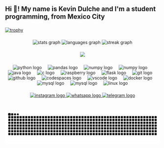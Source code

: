 <h2 align="left">Hi 👋! My name is Kevin Dulche and I'm a student programming, from Mexico City</h2>

###

[![trophy](https://github-profile-trophy.vercel.app/?username=kevin-dulche&margin-w=15)](https://github.com/ryo-ma/github-profile-trophy)

###

<div align="center">
  <img src="https://github-readme-stats.vercel.app/api?username=kevin-dulche&hide_title=false&hide_rank=false&show_icons=true&include_all_commits=true&count_private=true&disable_animations=false&theme=light&locale=en&hide_border=false" height="150" alt="stats graph"  />
  <img src="https://github-readme-stats.vercel.app/api/top-langs?username=kevin-dulche&locale=en&hide_title=false&layout=compact&card_width=320&langs_count=5&theme=light&hide_border=false" height="150" alt="languages graph"  />
  <img src="https://streak-stats.demolab.com?user=kevin-dulche&locale=en&mode=daily&theme=light&hide_border=false&border_radius=5" height="150" alt="streak graph"  />
</div>

###

<div align="center">
  <img src="https://profile-counter.glitch.me/kevin-dulche/count.svg?"  />
</div>

###

<div align="center">
  <img src="https://cdn.jsdelivr.net/gh/devicons/devicon/icons/python/python-original.svg" height="30" alt="python logo"/>
  <img width="12"/>
  <img src="https://cdn.jsdelivr.net/gh/devicons/devicon@latest/icons/pandas/pandas-original.svg" height="30" alt="pandas logo"/>
  <img width="12"/>
  <img src="https://cdn.jsdelivr.net/gh/devicons/devicon@latest/icons/numpy/numpy-original.svg" height="30" alt="numpy logo"/>
  <img width="12"/>
  <img src="https://cdn.jsdelivr.net/gh/devicons/devicon@latest/icons/matplotlib/matplotlib-original.svg" height="30" alt="numpy logo"/>
  <img width="12"/>
  <img src="https://cdn.jsdelivr.net/gh/devicons/devicon/icons/java/java-original.svg" height="30" alt="java logo"/>
  <img width="12"/>
  <img src="https://cdn.jsdelivr.net/gh/devicons/devicon/icons/c/c-original.svg" height="30" alt="c logo"  />
  <img width="12"/>
  <img src="https://cdn.jsdelivr.net/gh/devicons/devicon@latest/icons/raspberrypi/raspberrypi-original.svg" height="30" alt="raspberry logo"/>
  <img width="12"/>
  <img src="https://cdn.jsdelivr.net/gh/devicons/devicon/icons/flask/flask-original.svg" height="30" alt="flask logo"  />
  <img width="12"/>
  <img src="https://cdn.jsdelivr.net/gh/devicons/devicon@latest/icons/git/git-original.svg" height="30" alt="git logo"/>
  <img width="12"/>
  <img src="https://cdn.jsdelivr.net/gh/devicons/devicon@latest/icons/github/github-original.svg" height="30" alt="github logo"/>
  <img width="12"/>
  <img src="https://cdn.jsdelivr.net/gh/devicons/devicon@latest/icons/githubcodespaces/githubcodespaces-original.svg" height="30" alt="codespaces logo"/>
  <img width="12"/>
  <img src="https://cdn.jsdelivr.net/gh/devicons/devicon@latest/icons/vscode/vscode-original.svg" height="30" alt="vscode logo"/>
  <img width="12"/>
  <img src="https://cdn.jsdelivr.net/gh/devicons/devicon@latest/icons/docker/docker-original.svg" height="30" alt="docker logo"/>
  <img width="12"/>
  <img src="https://cdn.jsdelivr.net/gh/devicons/devicon@latest/icons/mysql/mysql-original.svg" height="30" alt="mysql logo"/>
  <img width="12"/>
  <img src="https://cdn.jsdelivr.net/gh/devicons/devicon@latest/icons/windows11/windows11-original.svg" height="30" alt="mysql logo"/>
  <img width="12"/>
  <img src="https://cdn.jsdelivr.net/gh/devicons/devicon@latest/icons/linux/linux-original.svg" height="30" alt="linux logo"/>
</div>

###

<div align="center">
  <a href="https://www.instagram.com/kevin_dulch3/">
    <img src="https://img.shields.io/static/v1?message=Instagram&logo=instagram&label=&color=E4405F&logoColor=white&labelColor=&style=for-the-badge" height="35" alt="instagram logo"/>
  </a>
  <a href="http://wa.me/525584589763">
    <img src="https://img.shields.io/static/v1?message=Whatsapp&logo=whatsapp&label=&color=25D366&logoColor=white&labelColor=&style=for-the-badge" height="35" alt="whatsapp logo"  />
  </a>
  <a href="t.me/KevinDulche">
    <img src="https://img.shields.io/static/v1?message=Telegram&logo=telegram&label=&color=2CA5E0&logoColor=white&labelColor=&style=for-the-badge" height="35" alt="telegram logo"  />
  </a>
</div>

###

<br clear="both">

<img src="https://raw.githubusercontent.com/kevin-dulche/kevin-dulche/output/snake.svg" alt="Snake animation" />

###